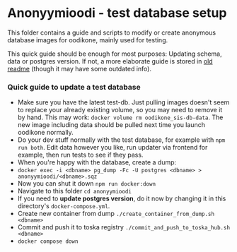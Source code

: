 # Anonyymioodi - test database setup

This folder contains a guide and scripts to modify or create anonymous database images for oodikone, mainly used for testing.

This quick guide should be enough for most purposes: Updating schema, data or postgres version. If not, a more elaborate guide is stored in [old readme](old_readme.md) (though it may have some outdated info).

### Quick guide to update a test database

- Make sure you have the latest test-db. Just pulling images doesn't seem to replace your already existing volume, so you may need to remove it by hand. This may work: `docker volume rm oodikone_sis-db-data`. The new image including data should be pulled next time you launch oodikone normally.
- Do your dev stuff normally with the test database, for example with `npm run both`. Edit data however you like, run updater via frontend for example, then run tests to see if they pass.
- When you're happy with the database, create a dump:
- `docker exec -i <dbname> pg_dump -Fc -U postgres <dbname> > anonyymioodi/<dbname>.sqz`
- Now you can shut it down `npm run docker:down`
- Navigate to this folder `cd anonyymioodi`
- If you need to **update postgres version**, do it now by changing it in this directory's `docker-compose.yml`.
- Create new container from dump `./create_container_from_dump.sh <dbname>`
- Commit and push it to toska registry `./commit_and_push_to_toska_hub.sh <dbname>`
- `docker compose down`
